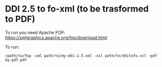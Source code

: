 # DDI 2.5 to fo-xml (to be trasformed to PDF)

To run you need Apache FOP:
https://xmlgraphics.apache.org/fop/download.html

To run:

`/path/to/fop -xml path/to/my-ddi-2.5.xml -xsl path/to/dditofo.xsl -pdf my-pdf.pdf`